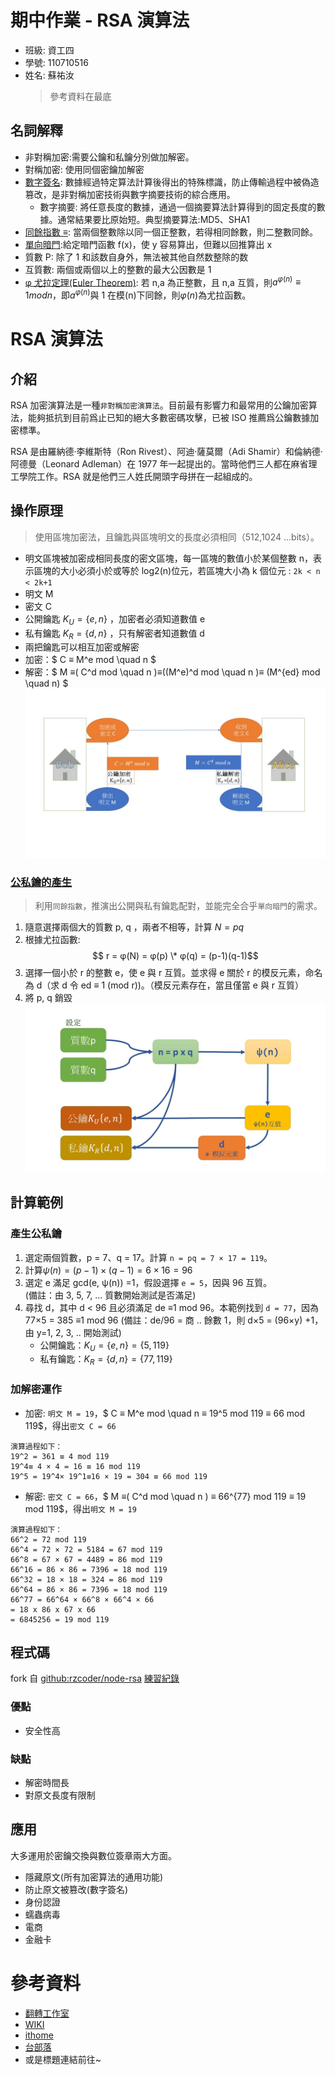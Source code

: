 # 期中作業 - RSA 演算法

- 班級: 資工四
- 學號: 110710516
- 姓名: 蘇祐汝
  > 參考資料在最底

## 名詞解釋

- 非對稱加密:需要公鑰和私鑰分別做加解密。
- 對稱加密: 使用同個密鑰加解密
- [數字簽名](): 數據經過特定算法計算後得出的特殊標識，防止傳輸過程中被偽造篡改，是非對稱加密技術與數字摘要技術的綜合應用。
  - 數字摘要: 將任意長度的數據，通過一個摘要算法計算得到的固定長度的數據。通常結果要比原始短。典型摘要算法:MD5、SHA1
- [同餘指數 ≡](https://zh.wikipedia.org/wiki/%E5%90%8C%E9%A4%98):
  當兩個整數除以同一個正整數，若得相同餘數，則二整數同餘。
- [單向暗門](https://ithelp.ithome.com.tw/m/articles/10225764):給定暗門函數 f(x)，使 y
  容易算出，但難以回推算出 x
- 質數 P: 除了 1 和該数自身外，無法被其他自然数整除的数
- 互質數: 兩個或兩個以上的整數的最大公因數是 1
- [φ 尤拉定理(Euler Theorem)](https://ithelp.ithome.com.tw/articles/10250721): 若 n,a
  為正整數，且 n,a 互質，則$a^{φ(n)}≡ 1 mod n$，即$a^{φ(n)}$與 1 在模(n)下同餘，則$φ(n)$為尤拉函數。

# RSA 演算法

## 介紹

RSA 加密演算法是一種`非對稱加密演算法`。目前最有影響力和最常用的公鑰加密算法，能夠抵抗到目前爲止已知的絕大多數密碼攻擊，已被 ISO
推薦爲公鑰數據加密標準。

RSA 是由羅納德·李維斯特（Ron Rivest）、阿迪·薩莫爾（Adi Shamir）和倫納德·阿德曼（Leonard Adleman）在 1977
年一起提出的。當時他們三人都在麻省理工學院工作。RSA 就是他們三人姓氏開頭字母拼在一起組成的。

## 操作原理

> 使用區塊加密法，且鑰匙與區塊明文的長度必須相同（512,1024 ...bits）。

- 明文區塊被加密成相同長度的密文區塊，每一區塊的數值小於某個整數 n，表示區塊的大小必須小於或等於 log2(n)位元，若區塊大小為 k 個位元 :
  `2k < n < 2k+1`
- 明文 M
- 密文 C
- 公開鑰匙 $K_U = \lbrace e, n \rbrace$ ，加密者必須知道數值 e
- 私有鑰匙 $K_R = \lbrace d, n \rbrace$ ，只有解密者知道數值 d
- 兩把鑰匙可以相互加密或解密
- 加密：$ C ≡ M^e mod \quad n $
- 解密：$ M ≡( C^d mod \quad n )≡((M^e)^d mod \quad n )≡ (M^{ed} mod \quad n) $
  ![](./encry.jpg)

### [公私鑰的產生](https://ithelp.ithome.com.tw/articles/10250721)

> 利用`同餘指數`，推演出公開與私有鑰匙配對，並能完全合乎`單向暗門`的需求。

1. 隨意選擇兩個大的質數 p, q ，兩者不相等，計算 $N=pq$
2. 根據尤拉函數:$$ r = φ(N) = φ(p) \* φ(q) = (p-1)(q-1)$$
3. 選擇一個小於 r 的整數 e，使 e 與 r 互質。並求得 e 關於 r 的模反元素，命名為 d（求 d 令 ed ≡ 1 (mod
   r))。（模反元素存在，當且僅當 e 與 r 互質）
4. 將 p, q 銷毀 ![keys.jpg](./Keys.jpg)

## 計算範例

### 產生公私鑰

1. 選定兩個質數，p = 7、q = 17。計算 `n = pq = 7 × 17 = 119`。
2. 計算$ψ(n) = (p-1) × (q-1) = 6 × 16 = 96$
3. 選定 e 滿足 gcd(e, ψ(n)) =1，假設選擇 `e = 5`，因與 96 互質。\
   (備註：由 3, 5, 7, … 質數開始測試是否滿足)
4. 尋找 d，其中 d < 96 且必須滿足 de ≡1 mod 96。本範例找到 `d = 77`，因為 77×5 = 385 ≡1 mod 96
   (備註：de/96 = 商 .. 餘數 1，則 d×5 = (96×y) +1，由 y=1, 2, 3, .. 開始測試)
   - 公開鑰匙：$K_U = \lbrace e, n \rbrace = \lbrace 5, 119 \rbrace$
   - 私有鑰匙：$K_R = \lbrace d, n \rbrace = \lbrace 77, 119 \rbrace$

### 加解密運作

- 加密: `明文 M = 19`，$ C ≡ M^e mod \quad n ≡ 19^5 mod 119 ≡ 66 mod
  119$，得出`密文 C = 66`

```
演算過程如下：
19^2 = 361 ≡ 4 mod 119
19^4≡ 4 × 4 = 16 ≡ 16 mod 119
19^5 = 19^4× 19^1≡16 × 19 = 304 ≡ 66 mod 119
```

- 解密: `密文 C = 66`，$ M ≡( C^d mod \quad n ) ≡ 66^{77} mod 119 ≡ 19 mod
  119$，得出`明文 M = 19`

```
演算過程如下：
66^2 = 72 mod 119
66^4 = 72 × 72 = 5184 = 67 mod 119
66^8 = 67 × 67 = 4489 = 86 mod 119
66^16 = 86 × 86 = 7396 = 18 mod 119
66^32 = 18 × 18 = 324 = 86 mod 119
66^64 = 86 × 86 = 7396 = 18 mod 119
66^77 = 66^64 × 66^8 × 66^4 × 66
= 18 x 86 x 67 x 66
= 6845256 = 19 mod 119
```

## 程式碼

fork 自 [github:rzcoder/node-rsa](https://github.com/rzcoder/node-rsa)
[練習紀錄](https://github.com/ukarara/sa110a/tree/master/Mid/RSATest.md)

### 優點

- 安全性高

### 缺點

- 解密時間長
- 對原文長度有限制

## 應用

大多運用於密鑰交換與數位簽章兩大方面。

- 隱藏原文(所有加密算法的通用功能)
- 防止原文被篡改(數字簽名)
- 身份認證
- 蠕蟲病毒
- 電商
- 金融卡

# 參考資料

- [翻轉工作室](http://www.tsnien.idv.tw/Security_WebBook/chap3/3-4%20RSA%20%E6%BC%94%E7%AE%97%E6%B3%95.html)
- [WIKI](https://zh.wikipedia.org/wiki/RSA%E5%8A%A0%E5%AF%86%E6%BC%94%E7%AE%97%E6%B3%95)
- [ithome](https://ithelp.ithome.com.tw/articles/10250721)
- [台部落](https://www.twblogs.net/a/5b8da02a2b717718833f7887)
- 或是標題連結前往~
